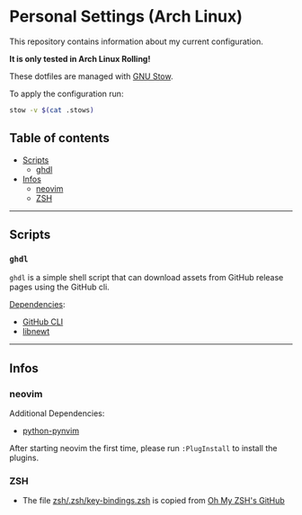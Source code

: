 # Personal Settings (Arch Linux)
This repository contains information about my current configuration.

**It is only tested in Arch Linux Rolling!**

These dotfiles are managed with
[GNU Stow](https://www.gnu.org/software/stow/).

To apply the configuration run:

```bash
stow -v $(cat .stows)
```

## Table of contents
- [Scripts](#scripts)
  - [ghdl](#ghdl)
- [Infos](#infos)
  - [neovim](#neovim)
  - [ZSH](#zsh)

---

## Scripts
### `ghdl`
`ghdl` is a simple shell script that can download assets from GitHub release
pages using the GitHub cli.

<u>Dependencies</u>:

- [GitHub CLI](https://github.com/cli/cli/blob/trunk/docs/install_linux.md#arch-linux)
- [libnewt](https://archlinux.org/packages/community/x86_64/libnewt/)

---

## Infos
### neovim
Additional Dependencies:

- [python-pynvim](https://archlinux.org/packages/community/any/python-pynvim/)

After starting neovim the first time, please run `:PlugInstall` to install the
plugins.

### ZSH
- The file [zsh/.zsh/key-bindings.zsh](./zsh/.zsh/key-bindings.zsh)
  is copied from [Oh My ZSH's GitHub](
  https://raw.githubusercontent.com/ohmyzsh/ohmyzsh/master/lib/key-bindings.zsh)

